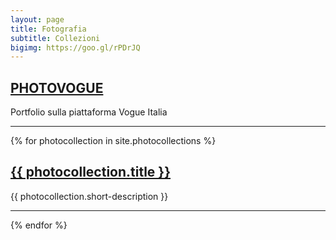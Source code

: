```yaml
---
layout: page
title: Fotografia 
subtitle: Collezioni
bigimg: https://goo.gl/rPDrJQ
---
```

<h2><a href="http://www.vogue.it/photovogue/portfolio/?id=149678" target="_blank">PHOTOVOGUE</a></h2>
  <p>Portfolio sulla piattaforma Vogue Italia</p>
  <hr>
{% for photocollection in site.photocollections %}
  <div class="photocollection">
    <h2><a href="{{ photocollection.url }}">{{ photocollection.title }}
<!--     <img src="{{ photocollection.thumbnail-path}}" width="150"/> -->
    </a></h2>
    <p>{{ photocollection.short-description }}</p>
    <hr>
  </div> 
{% endfor %}
